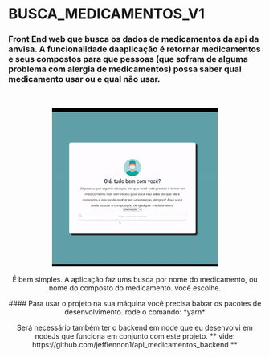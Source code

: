 # BUSCA_MEDICAMENTOS_V1
### Front End web que busca os dados de medicamentos da api da anvisa. A funcionalidade daaplicação é retornar medicamentos e seus compostos para que pessoas (que sofram de alguma problema com alergia de medicamentos) possa saber qual medicamento usar ou e qual não usar.

![]()

<p align="center">
  <img src="/src/assets/2.1gif.gif">
</p>

<p align="center">
 É bem simples. A aplicação faz ums busca por nome do medicamento, ou nome do composto do medicamento. você escolhe.
</p>

<p align="center">
  #### Para usar o projeto na sua máquina você precisa baixar os pacotes de desenvolvimento.
  rode o comando: *yarn*
</p>  
<p align="center">
  Será necessário também ter o backend em node que eu desenvolvi em nodeJs que funciona em conjunto com este projeto. 
  ** vide: https://github.com/jefflennon1/api_medicamentos_backend **
</p>  
